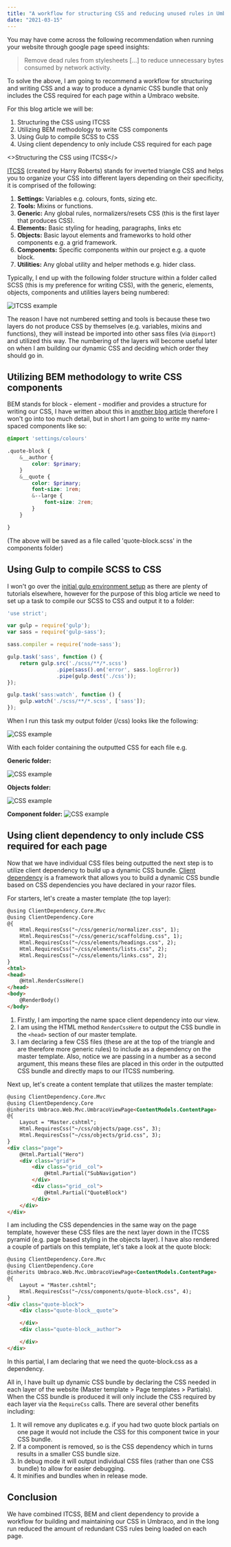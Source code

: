 ```yaml
---
title: "A workflow for structuring CSS and reducing unused rules in Umbraco websites"
date: "2021-03-15"
---
```


You may have come across the following recommendation when running your website through google page speed insights:

> Remove dead rules from stylesheets [...] to reduce unnecessary bytes consumed by network activity.

To solve the above, I am going to recommend a workflow for structuring and writing CSS and a way to produce a dynamic CSS bundle that only includes the CSS required for each page within a Umbraco website.

For this blog article we will be:

1. Structuring the CSS using ITCSS
2. Utilizing BEM methodology to write CSS components
3. Using Gulp to compile SCSS to CSS
4. Using client dependency to only include CSS required for each page

<>Structuring the CSS using ITCSS</>

<a href="https://itcss.io/">ITCSS</a> (created by Harry Roberts) stands for inverted triangle CSS and helps you to organize your CSS into different layers depending on their specificity, it is comprised of the following:

1. <strong>Settings:</strong> Variables e.g. colours, fonts, sizing etc.
2. <strong>Tools:</strong> Mixins or functions.
3. <strong>Generic:</strong> Any global rules, normalizers/resets CSS (this is the first layer that produces CSS).
4. <strong>Elements:</strong> Basic styling for heading, paragraphs, links etc
5. <strong>Objects:</strong> Basic layout elements and frameworks to hold other components e.g. a grid framework. 
6. <strong>Components:</strong> Specific components within our project e.g. a quote block.
7. <strong>Utilities:</strong> Any global utility and helper methods e.g. hider class.

Typically, I end up with the following folder structure within a folder called SCSS (this is my preference for writing CSS), with the generic, elements, objects, components and utilities layers being numbered:

![ITCSS example](../images/itcss.JPG)

The reason I have not numbered setting and tools is because these two layers do not produce CSS by themselves (e.g. variables, mixins and functions), they will instead be imported into other sass files (via ```@import```) and utilized this way. The numbering of the layers will become useful later on when I am building our dynamic CSS and deciding which order they should go in.

<h2>Utilizing BEM methodology to write CSS components</h2>

BEM stands for block - element - modifier and provides a structure for writing our CSS, I have written about this in <a href="/blog/an-introduction-to-bem/">another blog article</a> therefore I won't go into too much detail, but in short I am going to write my name-spaced components like so:

```scss
@import 'settings/colours'

.quote-block {
    &__author {
        color: $primary;
    }
    &__quote {
        color: $primary;
        font-size: 1rem;
        &--large {
            font-size: 2rem;
        }
    }

}
```

(The above will be saved as a file called 'quote-block.scss' in the components folder)

<h2>Using Gulp to compile SCSS to CSS</h2>

I won't go over the <a href="https://gulpjs.com/docs/en/getting-started/quick-start/">initial gulp environment setup</a> as there are plenty of tutorials elsewhere, however for the purpose of this blog article we need to set up a task to compile our SCSS to CSS and output it to a folder:

```js
'use strict';

var gulp = require('gulp');
var sass = require('gulp-sass');

sass.compiler = require('node-sass');

gulp.task('sass', function () {
    return gulp.src('./scss/**/*.scss')
                .pipe(sass().on('error', sass.logError))
                .pipe(gulp.dest('./css'));
});

gulp.task('sass:watch', function () {
    gulp.watch('./scss/**/*.scss', ['sass']);
});
```

When I run this task my output folder (/css) looks like the following:

![CSS example](../images/css-folder-output.JPG)

With each folder containing the outputted CSS for each file e.g.

<strong>Generic folder:</strong>

![CSS example](../images/css-generic.JPG)

<strong>Objects folder:</strong>

![CSS example](../images/css-objects.JPG)

<strong>Component folder:</strong>
![CSS example](../images/components.JPG)

<h2>Using client dependency to only include CSS required for each page</h2>

Now that we have individual CSS files being outputted the next step is to utilize client dependency to build up a dynamic CSS bundle. <a href="https://github.com/Shazwazza/ClientDependency">Client dependency</a> is a framework that allows you to build a dynamic CSS bundle based on CSS dependencies you have declared in your razor files.

For starters, let's create a master template (the top layer):

```html
@using ClientDependency.Core.Mvc
@using ClientDependency.Core
@{
    Html.RequiresCss("~/css/generic/normalizer.css", 1);
    Html.RequiresCss("~/css/generic/scaffolding.css", 1);
    Html.RequiresCss("~/css/elements/headings.css", 2);
    Html.RequiresCss("~/css/elements/lists.css", 2);
    Html.RequiresCss("~/css/elements/links.css", 2);
}
<html>
<head>
    @Html.RenderCssHere()
</head>
<body>
    @RenderBody()
</body>
```

1. Firstly, I am importing the name space client dependency into our view.
2. I am using the HTML method ```RenderCssHere``` to output the CSS bundle in the ```<head>``` section of our master template.
3. I am declaring a few CSS files (these are at the top of the triangle and are therefore more generic rules) to include as a dependency on the master template. Also, notice we are passing in a number as a second argument, this means these files are placed in this order in the outputted CSS bundle and directly maps to our ITCSS numbering.

Next up, let's create a content template that utilizes the master template:

```html
@using ClientDependency.Core.Mvc
@using ClientDependency.Core
@inherits Umbraco.Web.Mvc.UmbracoViewPage<ContentModels.ContentPage>
@{
    Layout = "Master.cshtml";
    Html.RequiresCss("~/css/objects/page.css", 3);
    Html.RequiresCss("~/css/objects/grid.css", 3);
}
<div class="page">
    @Html.Partial("Hero")
    <div class="grid">
        <div class="grid__col">
            @Html.Partial("SubNavigation")
        </div>
        <div class="grid__col">
            @Html.Partial("QuoteBlock")
        </div>
    </div>
</div>
```

I am including the CSS dependencies in the same way on the page template, however these CSS files are the next layer down in the ITCSS pyramid (e.g. page based styling in the objects layer). I have also rendered a couple of partials on this template, let's take a look at the quote block:

```html
@using ClientDependency.Core.Mvc
@using ClientDependency.Core
@inherits Umbraco.Web.Mvc.UmbracoViewPage<ContentModels.ContentPage>
@{
    Layout = "Master.cshtml";
    Html.RequiresCss("~/css/components/quote-block.css", 4);
}
<div class="quote-block">
    <div class="quote-block__quote">

    </div>
    <div class="quote-block__author">

    </div>
</div>
```

In this partial, I am declaring that we need the quote-block.css as a dependency. 

All in, I have built up dynamic CSS bundle by declaring the CSS needed in each layer of the website (Master template > Page templates > Partials). When the CSS bundle is produced it will only include the CSS required by each layer via the ```RequireCss``` calls. There are several other benefits including:

1. It will remove any duplicates e.g. if you had two quote block partials on one page it would not include the CSS for this component twice in your CSS bundle.
2. If a component is removed, so is the CSS dependency which in turns results in a smaller CSS bundle size.
3. In debug mode it will output individual CSS files (rather than one CSS bundle) to allow for easier debugging.
4. It minifies and bundles when in release mode.


<h2>Conclusion</h2>

We have combined ITCSS, BEM and client dependency to provide a workflow for building and maintaining our CSS in Umbraco, and in the long run reduced the amount of redundant CSS rules being loaded on each page. 







